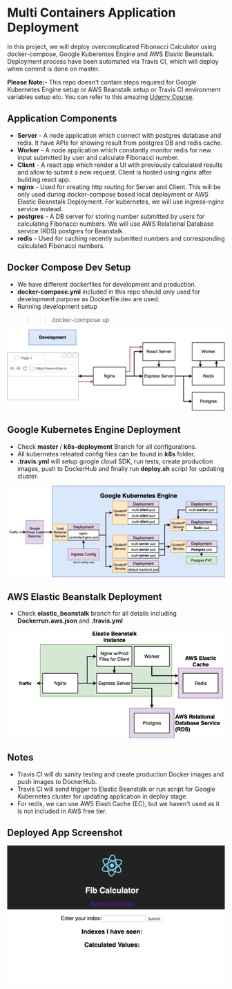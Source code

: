 # Multi Containers Application Deployment

In this project, we will deploy overcomplicated Fibonacci Calculator using docker-compose, Google Kuberentes Engine and AWS Elastic Beanstalk. Deployment process have been automated via Travis CI, which will deploy when commit is done on master.

**Please Note:-** This repo doesn't contain steps required for Google Kubernetes Engine setup or AWS Beanstalk setup or Travis CI environment variables setup etc. You can refer to this amazing [Udemy Course](https://www.udemy.com/course/docker-and-kubernetes-the-complete-guide/learn/lecture/16242264#announcements).

## Application Components 
- **Server** - A node application which connect with postgres database and redis. It have APIs for showing result from postgres DB and redis cache. 
- **Worker** - A node application which constantly monitor redis for new input submitted by user and calculate Fibonacci number.
- **Client** - A react app which render a UI with previously calculated results and allow to submit a new request. Client is hosted using nginx after building react app.
- **nginx** - Used for creating http routing for Server and Client. This will be only used during docker-compose based local deployment or AWS Elastic Beanstalk Deployment. For kubernetes, we will use ingress-nginx service instead.
- **postgres** - A DB server for storing number submitted by users for calculating Fibonacci numbers. We will use AWS Relational Database service (RDS) postgres for Beanstalk.
- **redis** - Used for caching recently submitted numbers and corresponding calculated Fibonacci numbers. 

## Docker Compose Dev Setup
- We have different dockerfiles for development and production.
- **docker-compose.yml** included in this repo should only used for development purpose as Dockerfile.dev are used.
- Running development setup
    >> docker-compose up 

![.](images/docker-compose.png)

## Google Kubernetes Engine Deployment 
- Check **master** / **k8s-deployment** Branch for all configurations. 
- All kubernetes releated config files can be found in **k8s** folder.
-  **.travis.yml** will setup google cloud SDK, run tests, create production images, push to DockerHub and finally run **deploy.sh** script for updating cluster.

![.](images/GKE-setup.png)

## AWS Elastic Beanstalk Deployment
- Check **elastic_beanstalk** branch for all details including **Dockerrun.aws.json** and **.travis.yml** 

![.](images/Beanstalk-setup.png)

## Notes
- Travis CI will do sanity testing and create production Docker images and push images to DockerHub.
- Travis CI will send trigger to Elastic Beanstalk or run script for Google Kubernetes cluster for updating application in deploy stage.
- For redis, we can use AWS Elasti Cache (EC), but we haven't used as it is not included in AWS free tier.

## Deployed App Screenshot

![.](images/screenshot_app.png)
